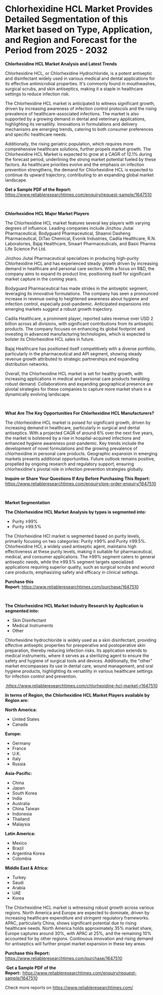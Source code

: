 <p><h1>Chlorhexidine HCL Market Provides Detailed Segmentation of this Market based on Type, Application, and Region and Forecast for the Period from 2025 - 2032</h1></p><p><strong>Chlorhexidine HCL Market Analysis and Latest Trends</strong></p>
<p><p>Chlorhexidine HCL, or Chlorhexidine Hydrochloride, is a potent antiseptic and disinfectant widely used in various medical and dental applications for its effective antimicrobial properties. It's commonly found in mouthwashes, surgical scrubs, and skin antiseptics, making it a staple in healthcare settings to reduce infection risk.</p><p>The Chlorhexidine HCL market is anticipated to witness significant growth, driven by increasing awareness of infection control protocols and the rising prevalence of healthcare-associated infections. The market is also supported by a growing demand in dental and veterinary applications, highlighting its versatility. Innovations in formulations and delivery mechanisms are emerging trends, catering to both consumer preferences and specific healthcare needs.</p><p>Additionally, the rising geriatric population, which requires more comprehensive healthcare solutions, further propels market growth. The Chlorhexidine HCL Market is expected to grow at a CAGR of 12.1% during the forecast period, underlining the strong market potential fueled by these factors. As healthcare priorities evolve and the emphasis on infection prevention strengthens, the demand for Chlorhexidine HCL is expected to continue its upward trajectory, contributing to an expanding global market landscape.</p></p>
<p><strong>Get a Sample PDF of the Report:&nbsp;</strong> <a href="https://www.reliableresearchtimes.com/enquiry/request-sample/1647510?utm_campaign=2131&utm_medium=2&utm_source=Github&utm_content=ia&utm_term=30012025&utm_id=chlorhexidine-hcl">https://www.reliableresearchtimes.com/enquiry/request-sample/1647510</a></p>
<p>&nbsp;</p>
<p><strong>Chlorhexidine HCL Major Market Players</strong></p>
<p><p>The Chlorhexidine HCL market features several key players with varying degrees of influence. Leading companies include Jinzhou Jiutai Pharmaceutical, Bodyguard Pharmaceutical, Shaanxi Dasheng Pharmaceutical, DiTao Chemical, Evonik Industries, Cadila Healthcare, R.N. Laboratories, Bajaj Healthcare, Smaart Pharmaceuticals, and Basic Pharma Life Science Pvt Ltd. </p><p>Jinzhou Jiutai Pharmaceutical specializes in producing high-purity Chlorhexidine HCL and has experienced steady growth driven by increasing demand in healthcare and personal care sectors. With a focus on R&D, the company aims to expand its product line, positioning itself for significant market capture in the coming years.</p><p>Bodyguard Pharmaceutical has made strides in the antiseptic segment, leveraging its innovative formulations. The company has seen a pronounced increase in revenue owing to heightened awareness about hygiene and infection control, especially post-pandemic. Anticipated expansions into emerging markets suggest a robust growth trajectory.</p><p>Cadila Healthcare, a prominent player, reported sales revenue over USD 2 billion across all divisions, with significant contributions from its antiseptic products. The company focuses on enhancing its global footprint and investing in advanced manufacturing technologies, which is expected to bolster its Chlorhexidine HCL sales in future.</p><p>Bajaj Healthcare has positioned itself competitively with a diverse portfolio, particularly in the pharmaceutical and API segment, showing steady revenue growth attributed to strategic partnerships and expanding distribution networks.</p><p>Overall, the Chlorhexidine HCL market is set for healthy growth, with increasing applications in medical and personal care products heralding robust demand. Collaborations and expanding geographical presence are pivotal strategies for these companies to capture more market share in a dynamically evolving landscape.</p></p>
<p>&nbsp;</p>
<p><strong>What Are The Key Opportunities For Chlorhexidine HCL Manufacturers?</strong></p>
<p><p>The chlorhexidine HCL market is poised for significant growth, driven by increasing demand in healthcare, particularly in surgical and dental antiseptics. With a projected CAGR of around 6% over the next five years, the market is bolstered by a rise in hospital-acquired infections and enhanced hygiene awareness post-pandemic. Key trends include the development of novel formulations and the growing prevalence of chlorhexidine in personal care products. Geographic expansion in emerging markets presents additional opportunities. Future outlook remains positive, propelled by ongoing research and regulatory support, ensuring chlorhexidine's pivotal role in infection prevention strategies globally.</p></p>
<p><strong>Inquire or Share Your Questions If Any Before Purchasing This Report:</strong> <a href="https://www.reliableresearchtimes.com/enquiry/pre-order-enquiry/1647510?utm_campaign=2131&utm_medium=2&utm_source=Github&utm_content=ia&utm_term=30012025&utm_id=chlorhexidine-hcl">https://www.reliableresearchtimes.com/enquiry/pre-order-enquiry/1647510</a></p>
<p>&nbsp;</p>
<p><strong>Market Segmentation</strong></p>
<p><strong>The Chlorhexidine HCL Market Analysis by types is segmented into:</strong></p>
<p><ul><li>Purity ≥99%</li><li>Purity ≥99.5%</li></ul></p>
<p><p>The Chlorhexidine HCl market is segmented based on purity levels, primarily focusing on two categories: Purity ≥99% and Purity ≥99.5%. Chlorhexidine HCl, a widely used antiseptic agent, maintains high effectiveness at these purity levels, making it suitable for pharmaceutical, medical, and consumer applications. The ≥99% segment caters to general antiseptic needs, while the ≥99.5% segment targets specialized applications requiring superior quality, such as surgical scrubs and wound care products, emphasizing safety and efficacy in clinical settings.</p></p>
<p><strong>Purchase this Report:&nbsp;</strong><a href="https://www.reliableresearchtimes.com/purchase/1647510?utm_campaign=2131&utm_medium=2&utm_source=Github&utm_content=ia&utm_term=30012025&utm_id=chlorhexidine-hcl">https://www.reliableresearchtimes.com/purchase/1647510</a></p>
<p>&nbsp;</p>
<p><strong>The Chlorhexidine HCL Market Industry Research by Application is segmented into:</strong></p>
<p><ul><li>Skin Disinfectant</li><li>Medical Instruments</li><li>Other</li></ul></p>
<p><p>Chlorhexidine hydrochloride is widely used as a skin disinfectant, providing effective antiseptic properties for preoperative and postoperative skin preparation, thereby reducing infection risks. Its application extends to medical instruments, where it serves as a sterilizing agent to ensure the safety and hygiene of surgical tools and devices. Additionally, the "other" market encompasses its use in dental care, wound management, and oral hygiene products, highlighting its versatility in various healthcare settings for infection control and prevention.</p></p>
<p><a href="https://www.reliableresearchtimes.com/chlorhexidine-hcl-market-r1647510?utm_campaign=2131&utm_medium=2&utm_source=Github&utm_content=ia&utm_term=30012025&utm_id=chlorhexidine-hcl">&nbsp;https://www.reliableresearchtimes.com/chlorhexidine-hcl-market-r1647510</a></p>
<p><strong>In terms of Region, the Chlorhexidine HCL Market Players available by Region are:</strong></p>
<p>
    <p> <strong> North America: </strong>
        <ul>
            <li>United States</li>
            <li>Canada</li>
        </ul>
        </p> 
    <p> <strong> Europe: </strong>
        <ul>
            <li>Germany</li>
            <li>France</li>
            <li>U.K.</li>
            <li>Italy</li>
            <li>Russia</li>
        </ul>
        </p> 
    <p> <strong> Asia-Pacific: </strong>
        <ul>
            <li>China</li>
            <li>Japan</li>
            <li>South Korea</li>
            <li>India</li>
            <li>Australia</li>
            <li>China Taiwan</li>
            <li>Indonesia</li>
            <li>Thailand</li>
            <li>Malaysia</li>
        </ul>
        </p> 
    <p> <strong> Latin America: </strong>
        <ul>
            <li>Mexico</li>
            <li>Brazil</li>
            <li>Argentina Korea</li>
            <li>Colombia</li>
        </ul>
        </p> 
    <p> <strong> Middle East & Africa: </strong>
        <ul>
            <li>Turkey</li>
            <li>Saudi</li>
            <li>Arabia</li>
            <li>UAE</li>
            <li>Korea</li>
        </ul>
    </p>
    </p>
<p><p>The Chlorhexidine HCL market is witnessing robust growth across various regions. North America and Europe are expected to dominate, driven by increasing healthcare expenditure and stringent regulatory frameworks. APAC, particularly China, shows significant potential due to rising healthcare needs. North America holds approximately 35% market share, Europe captures around 30%, with APAC at 25%, and the remaining 10% accounted for by other regions. Continuous innovation and rising demand for antiseptics will further propel market expansion in these key areas.</p></p>
<p><strong>Purchase this Report: </strong><a href="https://www.reliableresearchtimes.com/purchase/1647510?utm_campaign=2131&utm_medium=2&utm_source=Github&utm_content=ia&utm_term=30012025&utm_id=chlorhexidine-hcl">https://www.reliableresearchtimes.com/purchase/1647510</a></p>
<p>&nbsp;<strong>Get a Sample PDF of the Report:&nbsp;&nbsp;</strong><a href="https://www.reliableresearchtimes.com/enquiry/request-sample/1647510?utm_campaign=2131&utm_medium=2&utm_source=Github&utm_content=ia&utm_term=30012025&utm_id=chlorhexidine-hcl">https://www.reliableresearchtimes.com/enquiry/request-sample/1647510</a></p>
<p><strong></strong></p>
<p>Check more reports on <a href="https://www.reliableresearchtimes.com/?utm_campaign=2131&utm_medium=2&utm_source=Github&utm_content=ia&utm_term=30012025&utm_id=chlorhexidine-hcl">https://www.reliableresearchtimes.com/</a></p>